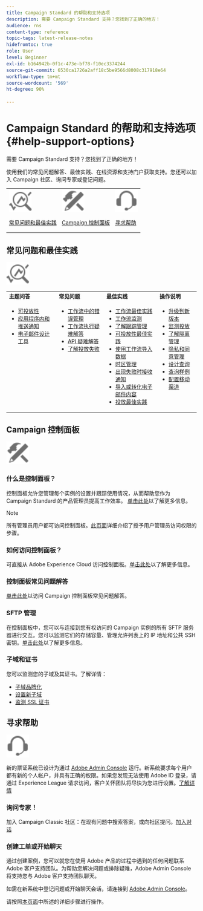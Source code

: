```yaml
---
title: Campaign Standard 的帮助和支持选项
description: 需要 Campaign Standard 支持？您找到了正确的地方！
audience: rns
content-type: reference
topic-tags: latest-release-notes
hidefromtoc: true
role: User
level: Beginner
exl-id: b164942b-0f1c-473e-bf78-f10ec3374244
source-git-commit: 6530ca1726a2aff18c5be9566d8008c317918e64
workflow-type: tm+mt
source-wordcount: '569'
ht-degree: 90%

---
```


# Campaign Standard 的帮助和支持选项 {#help-support-options}

需要 Campaign Standard 支持？您找到了正确的地方！

使用我们的常见问题解答、最佳实践、在线资源和支持门户获取支持。您还可以加入 Campaign 社区、询问专家或登记问题。

<table>
    <tr>
        <td><img src="start/using/assets/do-not-localize/icon-faq.svg" width="60px"><p><a href="#faq">常见问题和最佳实践</a></p></td>
        <td><img src="start/using/assets/do-not-localize/icon-control-panel.svg" width="60px"><p><a href="#control-panel">Campaign 控制面板</a></p></td>
        <td><img src="start/using/assets/do-not-localize/icon-support.svg" width="60px"><p><a href="#support">寻求帮助</a></p></td>
    </tr>
</table>

## 常见问题和最佳实践

<img src="start/using/assets/do-not-localize/icon-faq.svg" width="60px">

<table>
    <tr><td><strong>主题问答</strong></td><td><strong>常见问题</strong></td><td><strong>最佳实践</strong></td><td><strong>操作说明</strong></td></tr>
    <tr>
    <td valign="top">
        <ul>
        <li><a href="sending/using/monitor-deliverability.md">可投放性</a></li>
        <li><a href="administration/using/aep-faq.md">应用程序内和推送通知</a></li>
        <li><a href="designing/using/faq-email-designer.md">电子邮件设计工具</a></li>
        </ul>
    </td>
    <td valign="top">
        <ul>
        <li><a href="automating/using/monitoring-workflow-execution.md#error-management">工作流中的错误管理</a></li>
        <li><a href="automating/using/best-practices-workflows.md">工作流执行疑难解答</a></li>
        <li><a href="api/using/troubleshooting.md">API 疑难解答</a></li>
        <li><a href="sending/using/understanding-delivery-failures.md">了解投放失败</a></li>
        </ul>
    </td>
   <td valign="top">
        <ul>
        <li><a href="automating/using/best-practices-workflows.md">工作流最佳实践</a></li>
        <li><a href="automating/using/about-workflow-execution.md">工作流监测</a></li>
        <li><a href="sending/using/tracking-messages.md">了解跟踪管理</a></li>
        <li><a href="sending/using/about-deliverability.md">可投放性最佳实践</a></li>
        <li><a href="automating/using/creating-import-workflow-templates.md">使用工作流导入数据</a></li>
        <li><a href="sending/using/sending-messages-at-the-recipient-s-time-zone.md">时区管理</a></li>
        <li><a href="sending/using/receiving-alerts-when-failures-happen.md">出现失败时接收通知</a></li>
        <li><a href="designing/using/using-existing-content.md">导入或转化电子邮件内容</a></li>
        <li><a href="sending/using/delivery-best-practices.md">投放最佳实践</a></li>
        </ul>
    </td>
    <td valign="top">
        <ul>
        <li><a href="rn/using/release-planning.md">升级到新版本</a></li>
        <li><a href="sending/using/monitoring-a-delivery.md">监测投放</a></li>
        <li><a href="sending/using/understanding-quarantine-management.md">了解隔离管理</a></li>
        <li><a href="start/using/privacy-management.md">隐私和同意管理</a></li>
        <li><a href="automating/using/query.md">设计查询</a></li>
        <li><a href="automating/using/query-samples.md">查询样例</a></li>
        <li><a href="administration/using/push-tracking.md">配置移动渠道</a></li>
        </ul>
    </td>
    </tr>
</table>

## Campaign 控制面板

<img src="start/using/assets/do-not-localize/icon-control-panel.svg" width="60px">

### 什么是控制面板？

控制面板允许您管理每个实例的设置并跟踪使用情况，从而帮助您作为 Campaign Standard 的产品管理员提高工作效率。
[单击此处](https://experienceleague.adobe.com/docs/control-panel/using/discover-control-panel/key-features.html#discover-control-panel)以了解更多信息。

>[!NOTE]
>
>所有管理员用户都可访问控制面板。[此页面](https://experienceleague.adobe.com/docs/control-panel/using/discover-control-panel/managing-permissions.html?lang=zh-Hans#discover-control-panel)详细介绍了授予用户管理员访问权限的步骤。

### 如何访问控制面板？

可直接从 Adobe Experience Cloud 访问控制面板。[单击此处](https://experienceleague.adobe.com/docs/control-panel/using/discover-control-panel/accessing-control-panel.html#discover-control-panel)以了解更多信息。

### 控制面板常见问题解答

[单击此处](https://experienceleague.adobe.com/docs/control-panel/using/faq.html)以访问 Campaign 控制面板常见问题解答。

### SFTP 管理

在控制面板中，您可以与连接到您有权访问的 Campaign 实例的所有 SFTP 服务器进行交互。您可以监测它们的存储容量、管理允许列表上的 IP 地址和公共 SSH 密钥。[单击此处](https://experienceleague.adobe.com/docs/control-panel/using/sftp-management/about-sftp-management.html#sftp-management)以了解更多信息。

### 子域和证书

您可以监测您的子域及其证书。了解详情：

* [子域品牌化](https://experienceleague.adobe.com/docs/control-panel/using/subdomains-and-certificates/subdomains-branding.html#subdomains-and-certificates)
* [设置新子域](https://experienceleague.adobe.com/docs/control-panel/using/subdomains-and-certificates/setting-up-new-subdomain.html#subdomains-and-certificates)
* [监测 SSL 证书](https://experienceleague.adobe.com/docs/control-panel/using/subdomains-and-certificates/renewing-subdomain-certificate.html#subdomains-and-certificates)

## 寻求帮助

<img src="start/using/assets/do-not-localize/icon-support.svg" width="60px">

新的票证系统已设计为通过 [Adobe Admin Console](https://adminconsole.adobe.com/overview) 运行。新系统要求每个用户都有新的个人帐户，并具有正确的权限。如果您发现无法使用 Adobe ID 登录，请通过 Experience League 请求访问，客户关怀团队将尽快为您进行设置。[了解详情](https://helpx.adobe.com/cn/enterprise/admin-guide.html/enterprise/using/support-for-experience-cloud.ug.html)

### 询问专家！

加入 Campaign Classic 社区：在现有问题中搜索答案，或向社区提问。[加入对话](https://experienceleaguecommunities.adobe.com/t5/adobe-campaign-standard/ct-p/adobe-campaign-standard-community)

### 创建工单或开始聊天

通过创建案例，您可以就您在使用 Adobe 产品的过程中遇到的任何问题联系 Adobe 客户支持团队。为帮助您解决问题或排除疑难，Adobe Admin Console 将支持您与 Adobe 客户支持团队聊天。

如需在新系统中登记问题或开始聊天会话，请连接到 [Adobe Admin Console](https://adminconsole.adobe.com/overview)。

请按照[本页面](https://helpx.adobe.com/cn/enterprise/admin-guide.html/enterprise/using/support-for-experience-cloud.ug.html)中所述的详细步骤进行操作。
